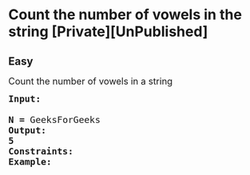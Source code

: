 # Count the number of vowels in the string [Private][UnPublished]
## Easy 
<div class="problem-statement">
                <p></p><p><span style="font-size:18px">Count the number of vowels in a string&nbsp;</span></p>

<pre><span style="font-size:18px"><strong>Input:</strong>

<strong>N = </strong>GeeksForGeeks
<strong>Output:
5</strong>
<strong>Constraints:</strong>
<strong>Example:</strong></span></pre>
 <p></p>
            </div>